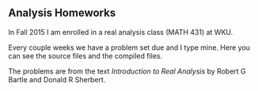## Analysis Homeworks

In Fall 2015 I am enrolled in a real analysis class (MATH 431) at WKU.

Every couple weeks we have a problem set due and I type mine. Here you
can see the source files and the compiled files.

The problems are from the text _Introduction to Real Analysis_ by Robert
G Bartle and Donald R Sherbert.
